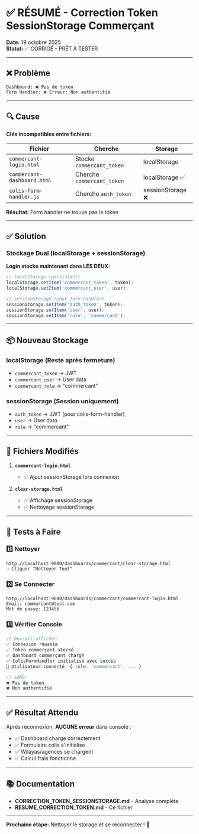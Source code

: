 # ✅ RÉSUMÉ - Correction Token SessionStorage Commerçant

**Date:** 19 octobre 2025  
**Statut:** ✅ CORRIGÉ - PRÊT À TESTER

---

## ❌ Problème

```
Dashboard: ❌ Pas de token
Form Handler: ❌ Erreur: Non authentifié
```

---

## 🔍 Cause

**Clés incompatibles entre fichiers:**

| Fichier | Cherche | Storage |
|---------|---------|---------|
| `commercant-login.html` | Stocke `commercant_token` | localStorage |
| `commercant-dashboard.html` | Cherche `commercant_token` | localStorage ✅ |
| `colis-form-handler.js` | Cherche `auth_token` | sessionStorage ❌ |

**Résultat:** Form handler ne trouve pas le token

---

## ✅ Solution

### Stockage Dual (localStorage + sessionStorage)

**Login stocke maintenant dans LES DEUX:**

```javascript
// localStorage (persistant)
localStorage.setItem('commercant_token', token);
localStorage.setItem('commercant_user', user);

// sessionStorage (pour form-handler)
sessionStorage.setItem('auth_token', token);
sessionStorage.setItem('user', user);
sessionStorage.setItem('role', 'commercant');
```

---

## 📦 Nouveau Stockage

### localStorage (Reste après fermeture)
- `commercant_token` → JWT
- `commercant_user` → User data
- `commercant_role` → "commercant"

### sessionStorage (Session uniquement)
- `auth_token` → JWT (pour colis-form-handler)
- `user` → User data
- `role` → "commercant"

---

## 🔧 Fichiers Modifiés

1. **`commercant-login.html`**
   - ✅ Ajout sessionStorage lors connexion

2. **`clear-storage.html`**
   - ✅ Affichage sessionStorage
   - ✅ Nettoyage sessionStorage

---

## 🧪 Tests à Faire

### 1️⃣ Nettoyer
```
http://localhost:9000/dashboards/commercant/clear-storage.html
→ Cliquer "Nettoyer Tout"
```

### 2️⃣ Se Connecter
```
http://localhost:9000/dashboards/commercant/commercant-login.html
Email: commercant@test.com
Mot de passe: 123456
```

### 3️⃣ Vérifier Console
```javascript
// Devrait afficher:
✅ Connexion réussie
✅ Token commerçant stocké
✅ Dashboard commerçant chargé
✅ ColisFormHandler initialisé avec succès
👤 Utilisateur connecté: { role: 'commercant', ... }

// SANS:
❌ Pas de token
❌ Non authentifié
```

---

## ✅ Résultat Attendu

Après reconnexion, **AUCUNE erreur** dans console :
- ✅ Dashboard charge correctement
- ✅ Formulaire colis s'initialise
- ✅ Wilayas/agences se chargent
- ✅ Calcul frais fonctionne

---

## 📚 Documentation

- **CORRECTION_TOKEN_SESSIONSTORAGE.md** - Analyse complète
- **RESUME_CORRECTION_TOKEN.md** - Ce fichier

---

**Prochaine étape:** Nettoyer le storage et se reconnecter ! 🚀
